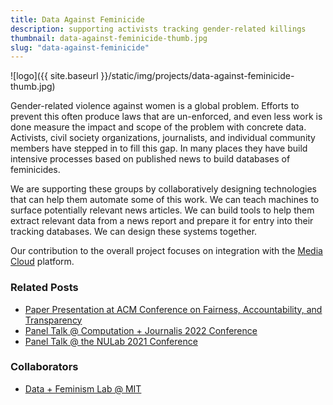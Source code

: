 ```yaml
---
title: Data Against Feminicide
description: supporting activists tracking gender-related killings
thumbnail: data-against-feminicide-thumb.jpg
slug: "data-against-feminicide"
---
```


![logo]({{ site.baseurl }}/static/img/projects/data-against-feminicide-thumb.jpg)

Gender-related violence against women is a global problem. Efforts to prevent this often produce laws that are un-enforced, and even less work is done measure the impact and scope of the problem with concrete data. Activists, civil society organizations, journalists, and individual community members have stepped in to fill this gap. In many places they have build intensive processes based on published news to build databases of feminicides.

We are supporting these groups by collaboratively designing technologies that can help them automate some of this work. We can teach machines to surface potentially relevant news articles. We can build tools to help them extract relevant data from a news report and prepare it for entry into their tracking databases. We can design these systems together.

Our contribution to the overall project focuses on integration with the [Media Cloud](https://mediacloud.org) platform.

### Related Posts

* [Paper Presentation at ACM Conference on Fairness, Accountability, and Transparency](/2022/06/21/participatory-ml-facct-22)
* [Panel Talk @ Computation + Journalis 2022 Conference](/2022/06/08/c-plus-j-2022)
* [Panel Talk @ the NULab 2021 Conference](/2021/03/25/good-data-panel.html)

### Collaborators

* [Data + Feminism Lab @ MIT](https://dataplusfeminism.mit.edu)
